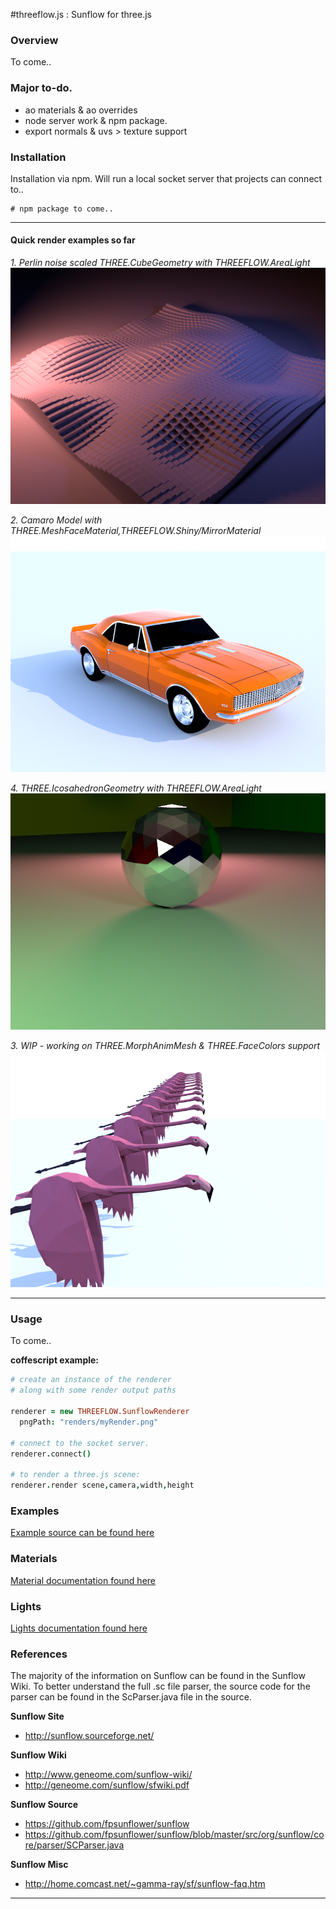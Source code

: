 
#threeflow.js : Sunflow for three.js

### Overview

To come..

### Major to-do.
+ ao materials & ao overrides
+ node server work & npm package.
+ export normals & uvs > texture support

### Installation

Installation via npm. Will run a local socket server that projects can connect to..
```shell
# npm package to come..
```

------------------------------------------------------------------------------
#### Quick render examples so far

*1. Perlin noise scaled THREE.CubeGeometry with THREEFLOW.AreaLight*
![Geometry Cubes](examples/renders/geometry_cubes.png)

*2. Camaro Model with THREE.MeshFaceMaterial,THREEFLOW.Shiny/MirrorMaterial*
![Camaro](examples/renders/models_camaro.png)

*4. THREE.IcosahedronGeometry with THREEFLOW.AreaLight*
![AreaLight](examples/renders/lights_area.png)

*3. WIP - working on THREE.MorphAnimMesh & THREE.FaceColors support*
![Camaro](examples/renders/models_flamingo.png)



------------------------------------------------------------------------------

### Usage
To come..

**coffescript example:**
```coffee
# create an instance of the renderer
# along with some render output paths

renderer = new THREEFLOW.SunflowRenderer
  pngPath: "renders/myRender.png"

# connect to the socket server.
renderer.connect()

# to render a three.js scene:
renderer.render scene,camera,width,height

```

### Examples
[Example source can be found here](src/examples)

### Materials
[Material documentation found here](src/client/materials)

### Lights
[Lights documentation found here](src/client/lights)

### References

The majority of the information on Sunflow can be found in the Sunflow Wiki.
To better understand the full .sc file parser, the source code for the parser can be
found in the ScParser.java file in the source.

**Sunflow Site**

+ http://sunflow.sourceforge.net/

**Sunflow Wiki**

+ http://www.geneome.com/sunflow-wiki/
+ http://geneome.com/sunflow/sfwiki.pdf

**Sunflow Source**

+ https://github.com/fpsunflower/sunflow
+ https://github.com/fpsunflower/sunflow/blob/master/src/org/sunflow/core/parser/SCParser.java

**Sunflow Misc**

+ http://home.comcast.net/~gamma-ray/sf/sunflow-faq.htm


------------------------------------------------------------------------------




















